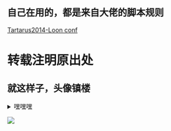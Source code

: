 ## 自己在用的，都是来自大佬的脚本规则 
  [Tartarus2014-Loon conf](https://github.com/Tartarus2014/For-own-use/blob/master/Loon/Loon_sd_cn.conf)
# 转载注明原出处
## 就这样子，头像镇楼
<details>
  <summary>嘿嘿嘿</summary>
  啥都没有，哈哈哈
</details>

![](https://s1.ax1x.com/2020/10/10/0sqCSs.jpg)
